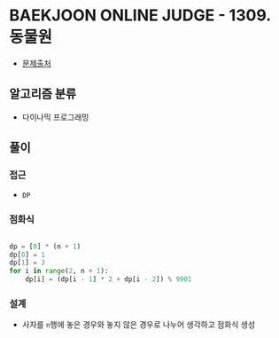 # BAEKJOON ONLINE JUDGE - 1309. 동물원

- [문제출처](https://www.acmicpc.net/problem/1309 '1309. 동물원')

## 알고리즘 분류

- 다이나믹 프로그래밍

## 풀이

### 접근

- `DP`

### 점화식

```python

dp = [0] * (n + 1)
dp[0] = 1
dp[1] = 3
for i in range(2, n + 1):
    dp[i] = (dp[i - 1] * 2 + dp[i - 2]) % 9901


```

### 설계

- 사자를 `n`행에 놓은 경우와 놓지 않은 경우로 나누어 생각하고 점화식 생성
